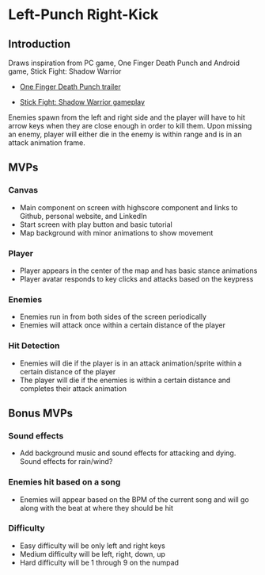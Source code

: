 # Left-Punch Right-Kick 

## Introduction 
Draws inspiration from PC game, One Finger Death Punch and Android game, Stick Fight: Shadow Warrior 

* [One Finger Death Punch trailer](https://www.youtube.com/watch?v=R1j0VE6d-xE "One Finger Death Punch")

* [Stick Fight: Shadow Warrior gameplay](https://www.youtube.com/watch?v=WkuO8iqzXIA "Stick Fight: Shadow Warrior")

Enemies spawn from the left and right side and the player will have to hit arrow keys when they are close enough in order to kill them. Upon missing an enemy, player will either die in the enemy is within range and is in an attack animation frame. 

## MVPs

### Canvas
* Main component on screen with highscore component and links to Github, personal website, and LinkedIn
* Start screen with play button and basic tutorial
* Map background with minor animations to show movement 

### Player
* Player appears in the center of the map and has basic stance animations
* Player avatar responds to key clicks and attacks based on the keypress

### Enemies
* Enemies run in from both sides of the screen periodically
* Enemies will attack once within a certain distance of the player

### Hit Detection
* Enemies will die if the player is in an attack animation/sprite within a certain distance of the player
* The player will die if the enemies is within a certain distance and completes their attack animation

## Bonus MVPs

### Sound effects
* Add background music and sound effects for attacking and dying. Sound effects for rain/wind?

### Enemies hit based on a song 
* Enemies will appear based on the BPM of the current song and will go along with the beat at where they should be hit

### Difficulty 
* Easy difficulty will be only left and right keys
* Medium difficulty will be left, right, down, up
* Hard difficulty will be 1 through 9 on the numpad 
